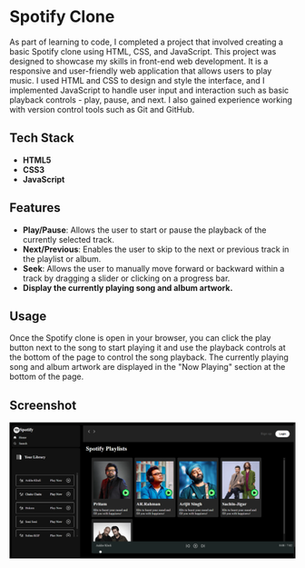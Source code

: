 # Spotify Clone

As part of learning to code, I completed a project that involved creating a basic Spotify clone using HTML, CSS, and JavaScript. This project was designed to showcase my skills in front-end web development. It is a responsive and user-friendly web application that allows users to play music. I used HTML and CSS to design and style the interface, and I implemented JavaScript to handle user input and interaction such as basic playback controls - play, pause, and next. I also gained experience working with version control tools such as Git and GitHub.

## Tech Stack
- **HTML5**
- **CSS3**
- **JavaScript**

## Features
- **Play/Pause**: Allows the user to start or pause the playback of the currently selected track.
- **Next/Previous**: Enables the user to skip to the next or previous track in the playlist or album.
- **Seek**: Allows the user to manually move forward or backward within a track by dragging a slider or clicking on a progress bar.
- **Display the currently playing song and album artwork.**

## Usage
Once the Spotify clone is open in your browser, you can click the play button next to the song to start playing it and use the playback controls at the bottom of the page to control the song playback. The currently playing song and album artwork are displayed in the "Now Playing" section at the bottom of the page.

## Screenshot
![Spotify Clone Screenshot](Screenshot_spotify.png)

